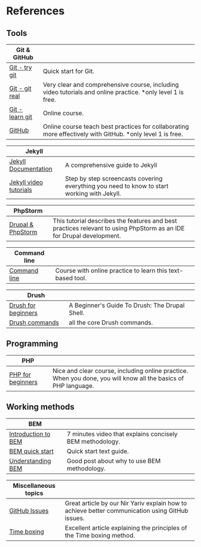 # References

## Tools

| Git & GitHub |  |
| -- | -- |
| [Git - try git](https://try.github.io/levels/1/challenges/1) | Quick start for Git. |
| [Git - git real](https://www.codeschool.com/courses/git-real) | Very clear and comprehensive course, including video tutorials and online practice. *only level 1 is free. |
| [Git - learn git](https://www.codecademy.com/learn/learn-git) | Online course. |
| [GitHub](https://www.codeschool.com/courses/mastering-github) | Online course teach best practices for collaborating more effectively with GitHub. *only level 1 is free. |

| Jekyll |  |
| -- | -- |
| [Jekyll Documentation](https://jekyllrb.com/docs/home/) | A comprehensive guide to Jekyll |
| [Jekyll video tutorials](http://jekyll.tips) | Step by step screencasts covering everything you need to know to start working with Jekyll. |

| PhpStorm |  |
| -- | -- |
| [Drupal & PhpStorm](https://confluence.jetbrains.com/display/PhpStorm/Drupal+Development+using+PhpStorm#DrupalDevelopmentusingPhpStorm-CoderandPHPCodeSnifferIntegration) | This tutorial describes the features and best practices relevant to using PhpStorm as an IDE for Drupal development. |

| Command line |  |
| -- | -- |
| [Command line](https://www.codecademy.com/learn/learn-the-command-line) | Course with online practice to learn this text-based tool. |

| Drush |  |
| -- | -- |
| [Drush for beginners](https://www.digitalocean.com/community/tutorials/a-beginner-s-guide-to-drush-the-drupal-shell) | A Beginner's Guide To Drush: The Drupal Shell. |
| [Drush commands](https://drushcommands.com) | all the core Drush commands. |




## Programming

| PHP |  |
| -- | -- |
| [PHP for beginners](http://www.sololearn.com/Play/PHP#)| Nice and clear course, including online practice. When you done, you will know all the basics of PHP language. |



## Working methods

| BEM |  |
| -- | -- |
| [Introduction to BEM](https://youtu.be/IO-4Z32O--c) | 7 minutes video that explains concisely BEM methodology. |
| [BEM quick start](https://en.bem.info/methodology/quick-start/) | Quick start text guide. |
| [Understanding BEM](https://css-tricks.com/bem-101) | Good post about why to use BEM methodology. | 

| Miscellaneous topics |  |
| -- | -- |
| [GitHub Issues](http://www.gizra.com/content/how-we-use-github-issues) | Great article by our Nir Yariv explain how to achieve better communication using GitHub issues. |
| [Time boxing](https://www.mindtools.com/pages/article/timeboxing.htm) | Excellent article explaining the principles of the Time boxing method. |

